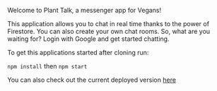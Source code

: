 Welcome to Plant Talk, a messenger app for Vegans!

This application allows you to chat in real time thanks to the power of Firestore. You can also create your own chat rooms. So, what are you waiting for? Login with Google and get started chatting. 

To get this applications started after cloning run:

`npm install` then `npm start`

You can also check out the current deployed version [here](https://vegan-messenger-559e0.web.app/) 
